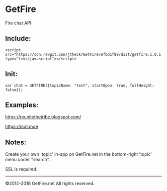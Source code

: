 # GetFire

Fire chat API


Include:
---

```
<script src="https://cdn.rawgit.com/jtheck/GetFire/efbd1f88/dist/getfire.1.0.1.min.js" type="text/javascript"></script>
```

Init:
---
```
var chat = GETFIRE({topicName: "test", startOpen: true, fullHeight: false});
```

Examples:
---
https://reunitethetribe.blogspot.com/

https://mot.moe


Notes:
---
Create your own 'topic' in-app on GetFire.net in the bottom-right 'topic' menu under "search".

SSL is required.


---
©2012-2018 GetFire.net All rights reserved.

